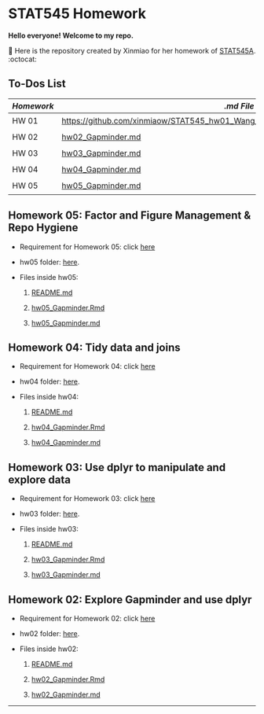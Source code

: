 # STAT545 Homework

**Hello everyone! Welcome to my repo.** 

:round_pushpin: Here is the repository created by Xinmiao for her homework of [STAT545A](http://stat545.com/). :octocat:

## To-Dos List

  *Homework*   |  *.md File*       | *Check*                 
-------------- | ------------------|-------------------------|
 HW 01         |  https://github.com/xinmiaow/STAT545_hw01_Wang_Xinmiao/blob/master/hw01_gapminder.md                 | :ballot_box_with_check: |
 HW 02         |  [hw02_Gapminder.md](https://github.com/xinmiaow/STAT545-hw-Wang-Xinmiao/blob/master/hw02/hw02_Gapminder.md)                 | :ballot_box_with_check: |
 HW 03         | [hw03_Gapminder.md](https://github.com/xinmiaow/STAT545-hw-Wang-Xinmiao/blob/master/hw03/hw03_Gapminder.md)                  | :ballot_box_with_check: |
 HW 04         | [hw04_Gapminder.md](https://github.com/xinmiaow/STAT545-hw-Wang-Xinmiao/blob/master/hw04/hw04_Gapminder.md)                  | :ballot_box_with_check: |
 HW 05         | [hw05_Gapminder.md](https://github.com/xinmiaow/STAT545-hw-Wang-Xinmiao/blob/master/hw05/hw05_Gapminder.md)                  | :ballot_box_with_check: |
               


## Homework 05: Factor and Figure Management & Repo Hygiene 

* Requirement for Homework 05: click [here](http://stat545.com/hw05_factor-figure-boss-repo-hygiene.html)

* hw05 folder: [here](https://github.com/xinmiaow/STAT545-hw-Wang-Xinmiao/tree/master/hw05).

* Files inside hw05:

  1. [README.md](https://github.com/xinmiaow/STAT545-hw-Wang-Xinmiao/blob/master/hw05/README.md)

  2. [hw05_Gapminder.Rmd](https://github.com/xinmiaow/STAT545-hw-Wang-Xinmiao/blob/master/hw05/hw05_Gapminder.Rmd)

  3. [hw05_Gapminder.md](https://github.com/xinmiaow/STAT545-hw-Wang-Xinmiao/blob/master/hw05/hw05_Gapminder.md)


## Homework 04: Tidy data and joins 

* Requirement for Homework 04: click [here](http://stat545.com/hw04_tidy-data-joins.html)

* hw04 folder: [here](https://github.com/xinmiaow/STAT545-hw-Wang-Xinmiao/tree/master/hw04).

* Files inside hw04:

  1. [README.md](https://github.com/xinmiaow/STAT545-hw-Wang-Xinmiao/blob/master/hw04/README.md)

  2. [hw04_Gapminder.Rmd](https://github.com/xinmiaow/STAT545-hw-Wang-Xinmiao/blob/master/hw04/hw04_Gapminder.Rmd)

  3. [hw04_Gapminder.md](https://github.com/xinmiaow/STAT545-hw-Wang-Xinmiao/blob/master/hw04/hw04_Gapminder.md)


## Homework 03: Use dplyr to manipulate and explore data 

* Requirement for Homework 03: click [here](http://stat545.com/hw03_dplyr-and-more-ggplot2.html)

* hw03 folder: [here](https://github.com/xinmiaow/STAT545-hw-Wang-Xinmiao/tree/master/hw03).

* Files inside hw03:

  1. [README.md](https://github.com/xinmiaow/STAT545-hw-Wang-Xinmiao/blob/master/hw03/README.md)

  2. [hw03_Gapminder.Rmd](https://github.com/xinmiaow/STAT545-hw-Wang-Xinmiao/blob/master/hw03/hw03_Gapminder.Rmd) 

  3. [hw03_Gapminder.md](https://github.com/xinmiaow/STAT545-hw-Wang-Xinmiao/blob/master/hw03/hw03_Gapminder.md)


## Homework 02: Explore Gapminder and use dplyr

* Requirement for Homework 02: click [here](http://stat545.com/hw02_explore-gapminder-dplyr.html)

* hw02 folder: [here](https://github.com/xinmiaow/STAT545-hw-Wang-Xinmiao/tree/master/hw02).

* Files inside hw02:

  1. [README.md](https://github.com/xinmiaow/STAT545-hw-Wang-Xinmiao/blob/master/hw02/README.md)

  2. [hw02_Gapminder.Rmd](https://github.com/xinmiaow/STAT545-hw-Wang-Xinmiao/blob/master/hw02/hw02_Gapminder.Rmd) 

  3. [hw02_Gapminder.md](https://github.com/xinmiaow/STAT545-hw-Wang-Xinmiao/blob/master/hw02/hw02_Gapminder.md)


***




